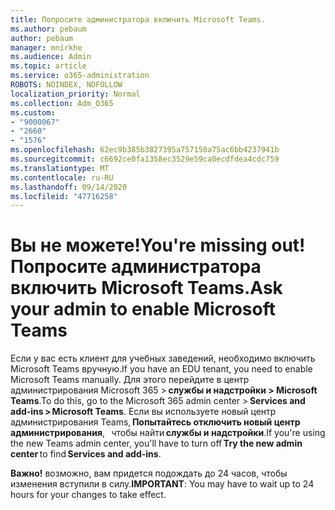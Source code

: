 ```yaml
---
title: Попросите администратора включить Microsoft Teams.
ms.author: pebaum
author: pebaum
manager: mnirkhe
ms.audience: Admin
ms.topic: article
ms.service: o365-administration
ROBOTS: NOINDEX, NOFOLLOW
localization_priority: Normal
ms.collection: Adm_O365
ms.custom:
- "9000067"
- "2660"
- "1576"
ms.openlocfilehash: 62ec9b385b3827395a757150a75ac6bb4237941b
ms.sourcegitcommit: c6692ce0fa1358ec3529e59ca0ecdfdea4cdc759
ms.translationtype: MT
ms.contentlocale: ru-RU
ms.lasthandoff: 09/14/2020
ms.locfileid: "47716258"
---
```

# <a name="youre-missing-out-ask-your-admin-to-enable-microsoft-teams"></a><span data-ttu-id="31500-102">Вы не можете!</span><span class="sxs-lookup"><span data-stu-id="31500-102">You're missing out!</span></span> <span data-ttu-id="31500-103">Попросите администратора включить Microsoft Teams.</span><span class="sxs-lookup"><span data-stu-id="31500-103">Ask your admin to enable Microsoft Teams</span></span>

<span data-ttu-id="31500-104">Если у вас есть клиент для учебных заведений, необходимо включить Microsoft Teams вручную.</span><span class="sxs-lookup"><span data-stu-id="31500-104">If you have an EDU tenant, you need to enable Microsoft Teams manually.</span></span> <span data-ttu-id="31500-105">Для этого перейдите в центр администрирования Microsoft 365 > **службы и надстройки > Microsoft Teams**.</span><span class="sxs-lookup"><span data-stu-id="31500-105">To do this, go to the Microsoft 365 admin center > **Services and add-ins > Microsoft Teams**.</span></span> <span data-ttu-id="31500-106">Если вы используете новый центр администрирования Teams, **Попытайтесь отключить новый центр администрирования**,   чтобы найти **службы и надстройки**.</span><span class="sxs-lookup"><span data-stu-id="31500-106">If you're using the new Teams admin center, you'll have to turn off **Try the new admin center** to find **Services and add-ins**.</span></span> 

<span data-ttu-id="31500-107">**Важно!** возможно, вам придется подождать до 24 часов, чтобы изменения вступили в силу.</span><span class="sxs-lookup"><span data-stu-id="31500-107">**IMPORTANT**: You may have to wait up to 24 hours for your changes to take effect.</span></span>
